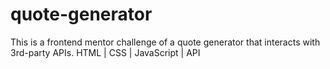 # quote-generator
This is a frontend mentor challenge of a quote generator that interacts with 3rd-party APIs. HTML | CSS | JavaScript | API
